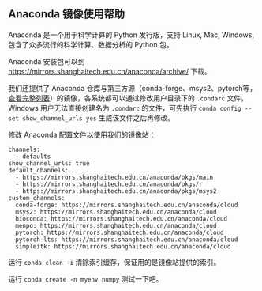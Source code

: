 ## Anaconda 镜像使用帮助

Anaconda 是一个用于科学计算的 Python 发行版，支持 Linux, Mac, Windows, 包含了众多流行的科学计算、数据分析的 Python 包。

Anaconda 安装包可以到 https://mirrors.shanghaitech.edu.cn/anaconda/archive/ 下载。

我们还提供了 Anaconda 仓库与第三方源（conda-forge、msys2、pytorch等，[查看完整列表](https://mirrors.shanghaitech.edu.cn/anaconda/cloud/)）的镜像，各系统都可以通过修改用户目录下的 ``.condarc`` 文件。Windows 用户无法直接创建名为 ``.condarc`` 的文件，可先执行 ``conda config --set show_channel_urls yes`` 生成该文件之后再修改。

修改 Anaconda 配置文件以使用我们的镜像站：

```plain
channels:
  - defaults
show_channel_urls: true
default_channels:
  - https://mirrors.shanghaitech.edu.cn/anaconda/pkgs/main
  - https://mirrors.shanghaitech.edu.cn/anaconda/pkgs/r
  - https://mirrors.shanghaitech.edu.cn/anaconda/pkgs/msys2
custom_channels:
  conda-forge: https://mirrors.shanghaitech.edu.cn/anaconda/cloud
  msys2: https://mirrors.shanghaitech.edu.cn/anaconda/cloud
  bioconda: https://mirrors.shanghaitech.edu.cn/anaconda/cloud
  menpo: https://mirrors.shanghaitech.edu.cn/anaconda/cloud
  pytorch: https://mirrors.shanghaitech.edu.cn/anaconda/cloud
  pytorch-lts: https://mirrors.shanghaitech.edu.cn/anaconda/cloud
  simpleitk: https://mirrors.shanghaitech.edu.cn/anaconda/cloud
```

运行 ``conda clean -i`` 清除索引缓存，保证用的是镜像站提供的索引。

运行 ``conda create -n myenv numpy`` 测试一下吧。